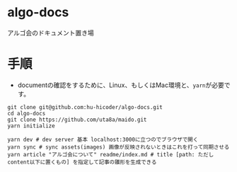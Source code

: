 # algo-docs
アルゴ会のドキュメント置き場

# 手順
- documentの確認をするために、Linux、もしくはMac環境と、`yarn`が必要です。

```shell
git clone git@github.com:hu-hicoder/algo-docs.git
cd algo-docs
git clone https://github.com/uta8a/maido.git
yarn initialize

yarn dev # dev server 基本 localhost:3000に立つのでブラウザで開く
yarn sync # sync assets(images) 画像が反映されないときはこれを打って同期させる
yarn article "アルゴ会について" readme/index.md # title [path: ただしcontent以下に置くもの] を指定して記事の雛形を生成できる
```
